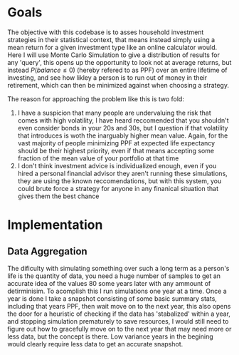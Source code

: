 # Goals

The objective with this codebase is to asses household investment strategies in their statistical context, that means instead simply using a mean return for a given investment type like an online calculator would. Here I will use Monte Carlo Simulation to give a distribution of results for any 'query', this opens up the opportunity to look not at average returns, but instead $P(balance ≤ 0)$ (hereby refered to as PPF) over an entire lifetime of investing, and see how likley a person is to run out of money in their retirement, which can then be minimized against when choosing a strategy.

The reason for approaching the problem like this is two fold:

1. I have a suspicion that many people are undervaluing the risk that comes with high volatility, I have heard reccomended that you shouldn't even consider bonds in your 20s and 30s, but I question if that volatility that introduces is woth the inarguably higher mean value. Again, for the vast majority of people minimizing PPF at expected life expectancy should be their highest priority, even if that means accepting some fraction of the mean value of your portfolio at that time
2. I don't think investment advice is individualized enough, even if you hired a personal financial advisor they aren't running these simulations, they are using the known reccomendations, but with this system, you could brute force a strategy for anyone in any finanical situation that gives them the best chance

# Implementation

## Data Aggregation

The dificulty with simulating something over such a long term as a person's life is the quantity of data, you need a huge number of samples to get an accurate idea of the values 80 some years later with any ammount of detirminisim. To acomplish this I run simulations one year at a time. Once a year is done I take a snapshot consisting of some basic summary stats, including that years PPF, then wait move on to the next year, this also opens the door for a heuristic of checking if the data has 'stabalized' within a year, and stopping simulation prematurely to save resources, I would still need to figure out how to gracefully move on to the next year that may need more or less data, but the concept is there. Low variance years in the begining would clearly require less data to get an accurate snapshot.
